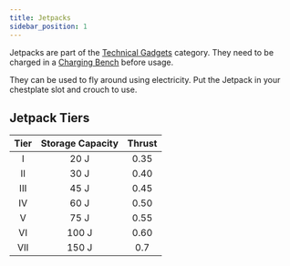 ```yaml
---
title: Jetpacks
sidebar_position: 1
---
```


Jetpacks are part of the [Technical Gadgets](Technical-Gadgets) category. They need to be charged in a [Charging Bench](Charging-Bench) before usage.

They can be used to fly around using electricity. Put the Jetpack in your chestplate slot and crouch to use.

## Jetpack Tiers

| Tier | Storage Capacity | Thrust |
|:----:|:----------------:|:------:|
|  I   |       20 J       |  0.35  |
|  II  |       30 J       |  0.40  |
| III  |       45 J       |  0.45  |
|  IV  |       60 J       |  0.50  |
|  V   |       75 J       |  0.55  |
|  VI  |      100 J       |  0.60  |
| VII  |      150 J       |  0.7   |
